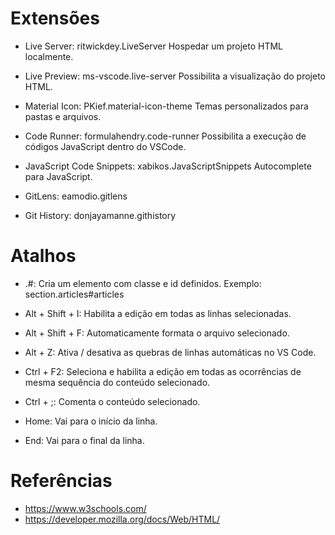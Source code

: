 # Extensões
- Live Server: ritwickdey.LiveServer
Hospedar um projeto HTML localmente.

- Live Preview: ms-vscode.live-server
Possibilita a visualização do projeto HTML.

- Material Icon: PKief.material-icon-theme
Temas personalizados para pastas e arquivos.

- Code Runner: formulahendry.code-runner
Possibilita a execução de códigos JavaScript dentro do VSCode.

- JavaScript Code Snippets: xabikos.JavaScriptSnippets
Autocomplete para JavaScript.

- GitLens: eamodio.gitlens

- Git History: donjayamanne.githistory


# Atalhos
- <elemento>.<class>#<id>: Cria um elemento com classe e id definidos.
Exemplo: section.articles#articles

- Alt + Shift + I: Habilita a edição em todas as linhas selecionadas.

- Alt + Shift + F: Automaticamente formata o arquivo selecionado.

- Alt + Z: Ativa / desativa as quebras de linhas automáticas no VS Code.

- Ctrl + F2: Seleciona e habilita a edição em todas as ocorrências de mesma sequência do conteúdo selecionado.

- Ctrl + ;: Comenta o conteúdo selecionado.

- Home: Vai para o início da linha.

- End: Vai para o final da linha.


# Referências
- https://www.w3schools.com/
- https://developer.mozilla.org/docs/Web/HTML/

